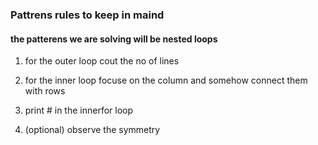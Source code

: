 ### Pattrens rules to keep in maind

#### the patterens we are solving will be nested loops

1. for the outer loop cout the no of lines
2. for the inner loop focuse on the column and somehow connect them with rows
3. print # in the innerfor loop

4. (optional) observe the symmetry